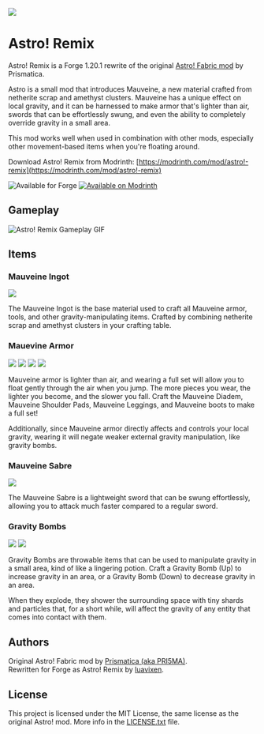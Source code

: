 ![](https://dl.vixen.link/5tnah2/astro_remix_banner.png)
# Astro! Remix
Astro! Remix is a Forge 1.20.1 rewrite of the original [Astro! Fabric mod](https://modrinth.com/mod/astro!) by Prismatica.

Astro is a small mod that introduces Mauveine, a new material crafted from netherite scrap and amethyst clusters.
Mauveine has a unique effect on local gravity, and it can be harnessed to make armor that's lighter than air, swords that can be effortlessly swung, and even the ability to completely override gravity in a small area.

This mod works well when used in combination with other mods, especially other movement-based items when you're floating around.

Download Astro! Remix from Modrinth: [https://modrinth.com/mod/astro!-remix](https://modrinth.com/mod/astro!-remix)

![Available for Forge](https://badges.penpow.dev/badges/supported/forge/cozy.svg)
[![Available on Modrinth](https://badges.penpow.dev/badges/available/modrinth/cozy.svg)](https://modrinth.com/mod/astro!-remix)

## Gameplay

![Astro! Remix Gameplay GIF](https://github.com/user-attachments/assets/5e5ca286-51bd-4b55-bba7-1f8e5499be30)

## Items

### Mauveine Ingot
![](https://dl.vixen.link/pswkhm/crafting_ingot.png)

The Mauveine Ingot is the base material used to craft all Mauveine armor, tools, and other gravity-manipulating items.
Crafted by combining netherite scrap and amethyst clusters in your crafting table.

### Mauevine Armor
![](https://dl.vixen.link/z4s4wm/crafting_helmet.png) ![](https://dl.vixen.link/djfc91/crafting_chestplate.png) ![](https://dl.vixen.link/fazxet/crafting_leggings.png) ![](https://dl.vixen.link/dd0p3e/crafting_boots.png)

Mauveine armor is lighter than air, and wearing a full set will allow you to float gently through the air when you jump.
The more pieces you wear, the lighter you become, and the slower you fall.
Craft the Mauveine Diadem, Mauveine Shoulder Pads, Mauveine Leggings, and Mauveine boots to make a full set!

Additionally, since Mauveine armor directly affects and controls your local gravity, wearing it will negate weaker external gravity manipulation, like gravity bombs.

### Mauveine Sabre
![](https://dl.vixen.link/swe7ns/crafting_sword.png)

The Mauveine Sabre is a lightweight sword that can be swung effortlessly, allowing you to attack much faster compared to a regular sword.

### Gravity Bombs
![](https://dl.vixen.link/bf4k1k/crafting_bomb_down.png) ![](https://dl.vixen.link/5p3qf9/crafting_bomb_up.png)

Gravity Bombs are throwable items that can be used to manipulate gravity in a small area, kind of like a lingering potion.
Craft a Gravity Bomb (Up) to increase gravity in an area, or a Gravity Bomb (Down) to decrease gravity in an area.

When they explode, they shower the surrounding space with tiny shards and particles that, for a short while, will affect the gravity of any entity that comes into contact with them.

## Authors
Original Astro! Fabric mod by [Prismatica (aka PRI5MA)](https://modrinth.com/user/PRI5MA).<br>
Rewritten for Forge as Astro! Remix by [luavixen](https://foxgirl.dev/).<br>

## License
This project is licensed under the MIT License, the same license as the original Astro! mod.
More info in the [LICENSE.txt](LICENSE.txt) file.
